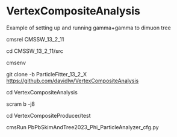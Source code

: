 # VertexCompositeAnalysis

Example of setting up and running gamma+gamma to dimuon tree

cmsrel CMSSW_13_2_11

cd CMSSW_13_2_11/src

cmsenv

git clone -b ParticleFitter_13_2_X https://github.com/davidlw/VertexCompositeAnalysis

cd VertexCompositeAnalysis

scram b -j8

cd VertexCompositeProducer/test

cmsRun PbPbSkimAndTree2023_Phi_ParticleAnalyzer_cfg.py
